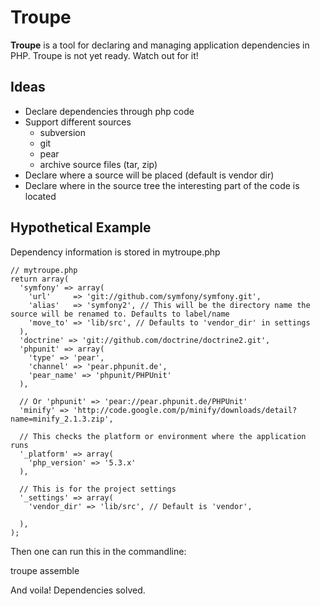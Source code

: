 Troupe
======

**Troupe** is a tool for declaring and managing application dependencies in PHP. Troupe is not yet ready. Watch out for it!

Ideas
-----

- Declare dependencies through php code
- Support different sources
  - subversion
  - git
  - pear
  - archive source files (tar, zip)
- Declare where a source will be placed (default is vendor dir)
- Declare where in the source tree the interesting part of the code is located

Hypothetical Example
--------------------

Dependency information is stored in mytroupe.php

    // mytroupe.php
    return array(
      'symfony' => array(
        'url'     => 'git://github.com/symfony/symfony.git',
        'alias'   => 'symfony2', // This will be the directory name the source will be renamed to. Defaults to label/name
        'move_to' => 'lib/src', // Defaults to 'vendor_dir' in settings
      ),
      'doctrine' => 'git://github.com/doctrine/doctrine2.git',
      'phpunit' => array(
        'type' => 'pear',
        'channel' => 'pear.phpunit.de',
        'pear_name' => 'phpunit/PHPUnit'
      ),
      
      // Or 'phpunit' => 'pear://pear.phpunit.de/PHPUnit'
      'minify' => 'http://code.google.com/p/minify/downloads/detail?name=minify_2.1.3.zip',
      
      // This checks the platform or environment where the application runs
      '_platform' => array(
        'php_version' => '5.3.x'
      ),
      
      // This is for the project settings
      '_settings' => array(
        'vendor_dir' => 'lib/src', // Default is 'vendor',
        
      ),
    );

Then one can run this in the commandline:

   troupe assemble

And voila! Dependencies solved.